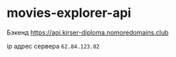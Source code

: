 # movies-explorer-api

Бэкенд https://api.kirser-diploma.nomoredomains.club

ip адрес сервера `62.84.123.82`
